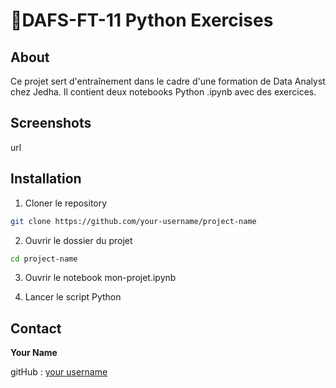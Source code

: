 # 🎒DAFS-FT-11 Python Exercises

## About
Ce projet sert d'entraînement dans le cadre d'une formation de Data Analyst chez Jedha.
Il contient deux notebooks Python .ipynb avec des exercices.

## Screenshots
url

## Installation
1. Cloner le repository
```bash
git clone https://github.com/your-username/project-name
``` 
2. Ouvrir le dossier du projet
```bash
cd project-name
```
3. Ouvrir le notebook mon-projet.ipynb

4. Lancer le script Python

## Contact
**Your Name**

gitHub : [your username](https://github.com/your-username)

